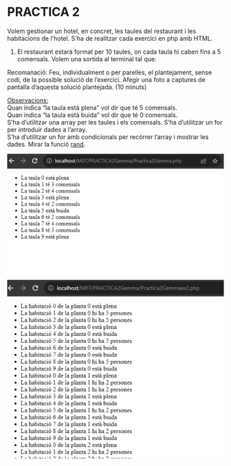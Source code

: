  
# PRACTICA 2

Volem gestionar un hotel, en concret, les taules del restaurant i les habitacions de l'hotel. 
S'ha de realitzar cada exercici en php amb HTML.

1. El restaurant estarà format per 10 taules, on cada taula hi caben fins a 5 comensals. Volem una sortida al terminal tal que: 

Recomanació: Feu, individualment o per parelles, el plantejament, sense codi, de la possible solució de l’exercici. Afegir una foto a captures de pantalla d’aquesta solució plantejada. (10 minuts)  

<ins>Observacions:</ins>  
Quan indica “la taula està plena” vol dir que té 5 comensals.  
Quan indica “la taula està buida” vol dir que té 0 comensals.  
S’ha d’utilitzar una array per les taules i els comensals. 
S’ha d’utilitzar un for per introduir dades a l’array.   
S’ha d’utilitzar un for amb condicionals per recórrer l’array i mostrar les dades.
Mirar la funció [rand](https://www.php.net/manual/es/function.rand.php).

![imatge](resultatPractica2.png)

![imatge2](resultat2Practica2.png)

